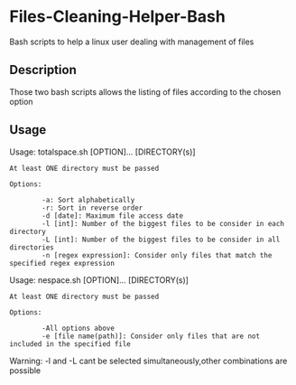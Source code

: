 # Files-Cleaning-Helper-Bash
Bash scripts to help a linux user dealing with management of files 
## Description
Those two bash scripts allows the listing of files according to the chosen option
## Usage
Usage: totalspace.sh [OPTION]... [DIRECTORY(s)]

    At least ONE directory must be passed

    Options:

    		-a: Sort alphabetically
    		-r: Sort in reverse order
    		-d [date]: Maximum file access date
    		-l [int]: Number of the biggest files to be consider in each directory
    		-L [int]: Number of the biggest files to be consider in all directories
    		-n [regex expression]: Consider only files that match the specified regex expression

Usage: nespace.sh [OPTION]... [DIRECTORY(s)]

    At least ONE directory must be passed

    Options:

            -All options above
            -e [file name(path)]: Consider only files that are not included in the specified file

Warning: -l and -L cant be selected simultaneously,other combinations are possible





